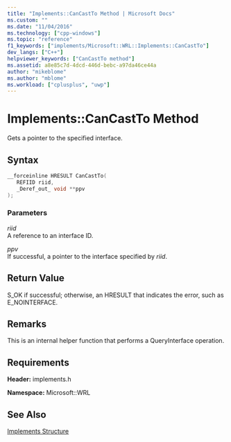 ```yaml
---
title: "Implements::CanCastTo Method | Microsoft Docs"
ms.custom: ""
ms.date: "11/04/2016"
ms.technology: ["cpp-windows"]
ms.topic: "reference"
f1_keywords: ["implements/Microsoft::WRL::Implements::CanCastTo"]
dev_langs: ["C++"]
helpviewer_keywords: ["CanCastTo method"]
ms.assetid: a8e85c7d-4dcd-446d-bebc-a97da46ce44a
author: "mikeblome"
ms.author: "mblome"
ms.workload: ["cplusplus", "uwp"]
---
```

# Implements::CanCastTo Method
Gets a pointer to the specified interface.  
  
## Syntax  
  
```cpp  
__forceinline HRESULT CanCastTo(  
   REFIID riid,  
   _Deref_out_ void **ppv  
);  
```  
  
### Parameters  
 *riid*  
 A reference to an interface ID.  
  
 *ppv*  
 If successful, a pointer to the interface specified by *riid*.  
  
## Return Value  
 S_OK if successful; otherwise, an HRESULT that indicates the error, such as E_NOINTERFACE.  
  
## Remarks  
 This is an internal helper function that performs a QueryInterface operation.  
  
## Requirements  
 **Header:** implements.h  
  
 **Namespace:** Microsoft::WRL  
  
## See Also  
 [Implements Structure](../windows/implements-structure.md)